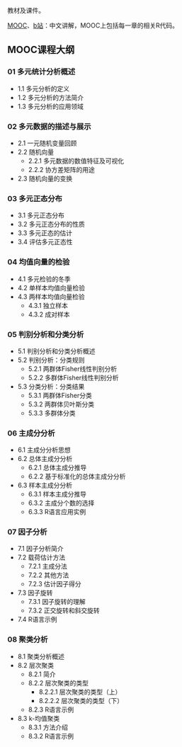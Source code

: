 教材及课件。

[MOOC](https://www.icourse163.org/course/XMU-1206305809)、[b站](https://www.bilibili.com/video/BV1v7411E7PB)：中文讲解，MOOC上包括每一章的相关R代码。

## MOOC课程大纲
### 01  多元统计分析概述
- 1.1 多元分析的定义
- 1.2 多元分析的方法简介
- 1.3 多元分析的应用领域

### 02  多元数据的描述与展示

- 2.1 一元随机变量回顾
- 2.2 随机向量
  - 2.2.1 多元数据的数值特征及可视化
  - 2.2.2 协方差矩阵的用途
- 2.3 随机向量的变换

### 03  多元正态分布

- 3.1 多元正态分布
- 3.2 多元正态分布的性质
- 3.3 多元正态的估计
- 3.4 评估多元正态性

### 04  均值向量的检验

- 4.1 多元检验的冬季
- 4.2 单样本均值向量检验
- 4.3 两样本均值向量检验
  - 4.3.1 独立样本
  - 4.3.2 成对样本

### 05  判别分析和分类分析

- 5.1 判别分析和分类分析概述
- 5.2 判别分析：分类规则
  - 5.2.1 两群体Fisher线性判别分析
  - 5.2.2 多群体Fisher线性判别分析
- 5.3 分类分析：分类结果
  - 5.3.1 两群体Fisher分类
  - 5.3.2 两群体贝叶斯分类
  - 5.3.3 多群体分类

### 06  主成分分析

- 6.1 主成分分析思想
- 6.2 总体主成分分析
  - 6.2.1 总体主成分推导
  - 6.2.2 基于标准化的总体主成分分析
- 6.3 样本主成分分析
  - 6.3.1 样本主成分推导
  - 6.3.2 主成分个数的选择
  - 6.3.3 R语言应用实例

### 07  因子分析

- 7.1 因子分析简介
- 7.2 载荷估计方法
  - 7.2.1 主成分法
  - 7.2.2 其他方法
  - 7.2.3 估计因子得分
- 7.3 因子旋转
  - 7.3.1 因子旋转的理解
  - 7.3.2 正交旋转和斜交旋转
- 7.4 R语言示例

### 08  聚类分析

- 8.1 聚类分析概述
- 8.2 层次聚类
  - 8.2.1 简介
  - 8.2.2 层次聚类的类型
    - 8.2.2.1 层次聚类的类型（上）
    - 8.2.2.2 层次聚类的类型（下）
  - 8.2.3 R语言示例
- 8.3 k-均值聚类
  - 8.3.1 方法介绍
  - 8.3.2 R语言示例
